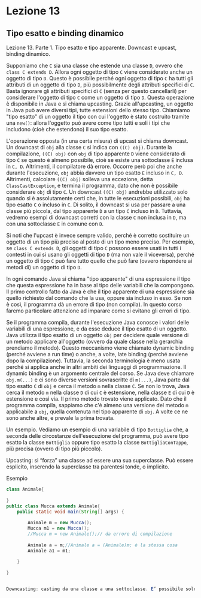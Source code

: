 # Lezione 13

## Tipo esatto e binding dinamico

Lezione 13. Parte 1. Tipo esatto e tipo apparente. Downcast e upcast, binding dinamico. 

Supponiamo che `C` sia una classe che estende una classe `D`, ovvero che `class C extends D`. Allora ogni oggetto di tipo `C` viene considerato anche un oggetto di tipo `D`. Questo è possibile perché ogni oggetto di tipo `C` ha tutti gli attributi di un oggetto di tipo `D`, più possibilmente degli attributi specifici di `C`. Basta ignorare gli attributi specifici di `C` (senza per questo cancellarli) per considerare l'oggetto di tipo `C` come un oggetto di tipo `D`. Questa operazione è disponibile in Java e si chiama upcasting. Grazie all'upcasting, un oggetto in Java può avere diversi tipi, tutte estensioni dello stesso tipo. Chiamiamo "tipo esatto" di un oggetto il tipo con cui l'oggetto è stato costruito tramite una `new()`: allora l'oggetto può avere come tipo tutti e soli i tipi che includono (cioè che estendono) il suo tipo esatto.

L'operazione opposta (in una certa misura) di upcast si chiama downcast. Un downcast di `obj` alla classe `C` si indica con `((C) obj)`. Durante la compilazione, `((C) obj)` con `obj` di tipo apparente `D` viene considerato di tipo `C` se questo è almeno possibile, cioè se esiste una sottoclasse `E` inclusa in `C, D`. Altrimenti, il compilatore dà errore. Occorre però poi che anche durante l'esecuzione, `obj` abbia davvero un tipo esatto `E` incluso in `C, D`. Altrimenti, calcolare `((C) obj)` solleva una eccezione, detta `ClassCastException`, e termina il programma, dato che non è possibile considerare `obj` di tipo `C`. Un downcast `((C) obj)` andrebbe utilizzato solo quando si è assolutamente certi che, in tutte le esecuzioni possibili, `obj` ha tipo esatto `C` o incluso in `C`. Di solito, il downcast si usa per passare a una classe più piccola, dal tipo apparente `D` a un tipo `C` incluso in `D`. Tuttavia, vedremo esempi di downcast corretti con la classe `C` non inclusa in `D`, ma con una sottoclasse `E` in comune con `D`.

Si noti che l'upcast è invece sempre valido, perché è corretto sostituire un oggetto di un tipo più preciso al posto di un tipo meno preciso. Per esempio, se `class C extends D`, gli oggetti di tipo `C` possono essere usati in tutti i contesti in cui si usano gli oggetti di tipo `D` (ma non vale il viceversa), perché un oggetto di tipo `C` può fare tutto quello che può fare (ovvero rispondere ai metodi di) un oggetto di tipo `D`.

In ogni comando Java si chiama "tipo apparente" di una espressione il tipo che questa espressione ha in base al tipo delle variabili che la compongono. Il primo controllo fatto da Java è che il tipo apparente di una espressione sia quello richiesto dal comando che la usa, oppure sia incluso in esso. Se non è così, il programma dà un errore di tipo (non compila). In questo corso faremo particolare attenzione ad imparare come si evitano gli errori di tipo.

Se il programma compila, durante l'esecuzione Java conosce i valori delle variabili di una espressione, e da esse deduce il tipo esatto di un oggetto. Java utilizza il tipo esatto di un oggetto `obj` per decidere quale versione di un metodo applicare all'oggetto (ovvero da quale classe nella gerarchia prendiamo il metodo). Questo meccanismo viene chiamato dynamic binding (perché avviene a run time) o anche, a volte, late binding (perché avviene dopo la compilazione). Tuttavia, la seconda terminologia è meno usata perché si applica anche in altri ambiti dei linguaggi di programmazione. Il dynamic binding è un argomento centrale del corso. Se Java deve chiamare `obj.m(...)` e ci sono diverse versioni sovrascritte di `m(...)`, Java parte dal tipo esatto `C` di `obj` e cerca il metodo `m` nella classe `C`. Se non lo trova, Java cerca il metodo `m` nella classe `D` di cui `C` è estensione, nella classe `E` di cui `D` è estensione e così via. Il primo metodo trovato viene applicato. Dato che il programma compila, sappiamo che c'è almeno una versione del metodo `m` applicabile a `obj`, quella contenuta nel tipo apparente di `obj`. A volte ce ne sono anche altre, e prevale la prima trovata.

Un esempio. Vediamo un esempio di una variabile di tipo `Bottiglia` che, a seconda delle circostanze dell'esecuzione del programma, può avere tipo esatto la classe `Bottiglia` oppure tipo esatto la classe `BottigliaConTappo`, più precisa (ovvero di tipo più piccolo).


Upcasting: si “forza” una classe ad essere una sua superclasse. Può essere esplicito, inserendo la superclasse tra parentesi tonde, o implicito.

Esempio

```java
class Animale{
    
}
public class Mucca extends Animale{
    public static void main(String[] args) {
        
        Animale m = new Mucca();
        Mucca m1 = new Mucca();
        //Mucca m = new Animale();// da errore di compilazione
        
        Animale a = m;//Animale a = (Animale)m; è la stessa cosa
        Animale a1 = m1;
        
    }
    
}


Downcasting: casting da una classe a una sottoclasse. E’ possibile solo se l’oggetto, a run-time, è veramente un oggetto della sottoclasse. Questo controllo è eseguito solo run-time, e viene lanciata, in caso di esito negativo, una ClassCastException.